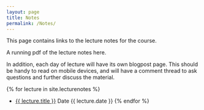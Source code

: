 ```yaml
---
layout: page
title: Notes
permalink: /Notes/
---
```


This page contains links to the lecture notes for the course.

A running pdf of the lecture notes here.

In addition, each day of lecture will have its own blogpost page.  This should be handy to read on mobile devices, and will have a comment thread to ask questions and further discuss the material.


{% for lecture in site.lecturenotes %}
 - <a href="{{ lecture.url | prepend:site.baseurl }}"> {{ lecture.title }}</a>  Date {{ lecture.date }}
{% endfor %} 

